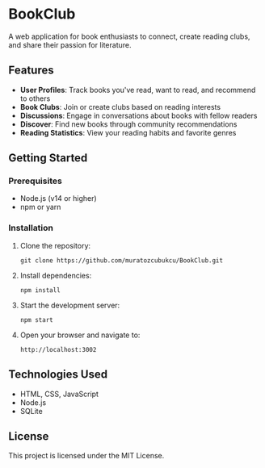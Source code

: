 # BookClub

A web application for book enthusiasts to connect, create reading clubs, and share their passion for literature.

## Features

- **User Profiles**: Track books you've read, want to read, and recommend to others
- **Book Clubs**: Join or create clubs based on reading interests
- **Discussions**: Engage in conversations about books with fellow readers
- **Discover**: Find new books through community recommendations
- **Reading Statistics**: View your reading habits and favorite genres

## Getting Started

### Prerequisites

- Node.js (v14 or higher)
- npm or yarn

### Installation

1. Clone the repository:
   ```
   git clone https://github.com/muratozcubukcu/BookClub.git
   ```

2. Install dependencies:
   ```
   npm install
   ```

3. Start the development server:
   ```
   npm start
   ```

4. Open your browser and navigate to:
   ```
   http://localhost:3002
   ```

## Technologies Used

- HTML, CSS, JavaScript
- Node.js
- SQLite

## License

This project is licensed under the MIT License. 